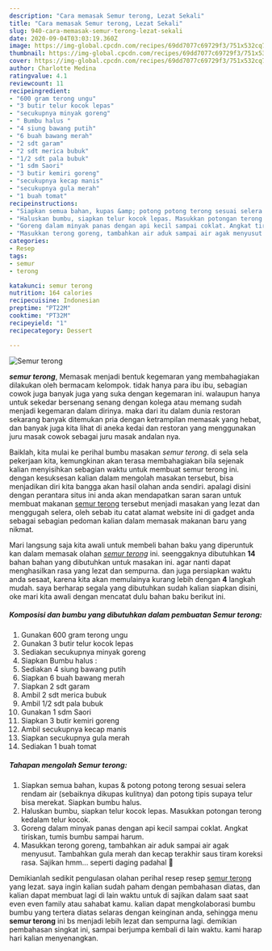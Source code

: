 ```yaml
---
description: "Cara memasak Semur terong, Lezat Sekali"
title: "Cara memasak Semur terong, Lezat Sekali"
slug: 940-cara-memasak-semur-terong-lezat-sekali
date: 2020-09-04T03:03:19.360Z
image: https://img-global.cpcdn.com/recipes/69dd7077c69729f3/751x532cq70/semur-terong-foto-resep-utama.jpg
thumbnail: https://img-global.cpcdn.com/recipes/69dd7077c69729f3/751x532cq70/semur-terong-foto-resep-utama.jpg
cover: https://img-global.cpcdn.com/recipes/69dd7077c69729f3/751x532cq70/semur-terong-foto-resep-utama.jpg
author: Charlotte Medina
ratingvalue: 4.1
reviewcount: 11
recipeingredient:
- "600 gram terong ungu"
- "3 butir telur kocok lepas"
- "secukupnya minyak goreng"
- " Bumbu halus "
- "4 siung bawang putih"
- "6 buah bawang merah"
- "2 sdt garam"
- "2 sdt merica bubuk"
- "1/2 sdt pala bubuk"
- "1 sdm Saori"
- "3 butir kemiri goreng"
- "secukupnya kecap manis"
- "secukupnya gula merah"
- "1 buah tomat"
recipeinstructions:
- "Siapkan semua bahan, kupas &amp; potong potong terong sesuai selera rendam air (sebaiknya dikupas kulitnya) dan potong tipis supaya telur bisa merekat. Siapkan bumbu halus."
- "Haluskan bumbu, siapkan telur kocok lepas. Masukkan potongan terong kedalam telur kocok."
- "Goreng dalam minyak panas dengan api kecil sampai coklat. Angkat tiriskan, tumis bumbu sampai harum."
- "Masukkan terong goreng, tambahkan air aduk sampai air agak menyusut. Tambahkan gula merah dan kecap terakhir saus tiram koreksi rasa. Sajikan hmm... seperti daging padahal 🍆"
categories:
- Resep
tags:
- semur
- terong

katakunci: semur terong 
nutrition: 164 calories
recipecuisine: Indonesian
preptime: "PT22M"
cooktime: "PT32M"
recipeyield: "1"
recipecategory: Dessert

---
```



![Semur terong](https://img-global.cpcdn.com/recipes/69dd7077c69729f3/751x532cq70/semur-terong-foto-resep-utama.jpg)

<b><i>semur terong</i></b>, Memasak menjadi bentuk kegemaran yang membahagiakan dilakukan oleh bermacam kelompok. tidak hanya para ibu ibu, sebagian cowok juga banyak juga yang suka dengan kegemaran ini. walaupun hanya untuk sekedar bersenang senang dengan kolega atau memang sudah menjadi kegemaran dalam dirinya. maka dari itu dalam dunia restoran sekarang banyak ditemukan pria dengan ketrampilan memasak yang hebat, dan banyak juga kita lihat di aneka kedai dan restoran yang menggunakan juru masak cowok sebagai juru masak andalan nya.

Baiklah, kita mulai ke perihal bumbu masakan <i>semur terong</i>. di sela sela pekerjaan kita, kemungkinan akan terasa membahagiakan bila sejenak kalian menyisihkan sebagian waktu untuk membuat semur terong ini. dengan kesuksesan kalian dalam mengolah masakan tersebut, bisa menjadikan diri kita bangga akan hasil olahan anda sendiri. apalagi disini dengan perantara situs ini anda akan mendapatkan saran saran untuk membuat makanan <u>semur terong</u> tersebut menjadi masakan yang lezat dan menggugah selera, oleh sebab itu catat alamat website ini di gadget anda sebagai sebagian pedoman kalian dalam memasak makanan baru yang nikmat.




Mari langsung saja kita awali untuk membeli bahan baku yang diperuntuk kan dalam memasak olahan <u><i>semur terong</i></u> ini. seenggaknya dibutuhkan <b>14</b> bahan bahan yang dibutuhkan untuk masakan ini. agar nanti dapat menghasilkan rasa yang lezat dan sempurna. dan juga persiapkan waktu anda sesaat, karena kita akan memulainya kurang lebih dengan <b>4</b> langkah mudah. saya berharap segala yang dibutuhkan sudah kalian siapkan disini, oke mari kita awali dengan mencatat dulu bahan baku berikut ini.

<!--inarticleads1-->

##### Komposisi dan bumbu yang dibutuhkan dalam pembuatan Semur terong:

1. Gunakan 600 gram terong ungu
1. Gunakan 3 butir telur kocok lepas
1. Sediakan secukupnya minyak goreng
1. Siapkan  Bumbu halus :
1. Sediakan 4 siung bawang putih
1. Siapkan 6 buah bawang merah
1. Siapkan 2 sdt garam
1. Ambil 2 sdt merica bubuk
1. Ambil 1/2 sdt pala bubuk
1. Gunakan 1 sdm Saori
1. Siapkan 3 butir kemiri goreng
1. Ambil secukupnya kecap manis
1. Siapkan secukupnya gula merah
1. Sediakan 1 buah tomat




<!--inarticleads2-->

##### Tahapan mengolah Semur terong:

1. Siapkan semua bahan, kupas &amp; potong potong terong sesuai selera rendam air (sebaiknya dikupas kulitnya) dan potong tipis supaya telur bisa merekat. Siapkan bumbu halus.
1. Haluskan bumbu, siapkan telur kocok lepas. Masukkan potongan terong kedalam telur kocok.
1. Goreng dalam minyak panas dengan api kecil sampai coklat. Angkat tiriskan, tumis bumbu sampai harum.
1. Masukkan terong goreng, tambahkan air aduk sampai air agak menyusut. Tambahkan gula merah dan kecap terakhir saus tiram koreksi rasa. Sajikan hmm... seperti daging padahal 🍆




Demikianlah sedikit pengulasan olahan perihal resep resep <u>semur terong</u> yang lezat. saya ingin kalian sudah paham dengan pembahasan diatas, dan kalian dapat membuat lagi di lain waktu untuk di sajikan dalam saat saat even even family atau sahabat kamu. kalian dapat mengkolaborasi bumbu bumbu yang tertera diatas selaras dengan keinginan anda, sehingga menu <b>semur terong</b> ini bs menjadi lebih lezat dan sempurna lagi. demikian pembahasan singkat ini, sampai berjumpa kembali di lain waktu. kami harap hari kalian menyenangkan.
